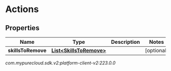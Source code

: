 # Actions


## Properties

| Name | Type | Description | Notes |
| ------------ | ------------- | ------------- | ------------- |
| **skillsToRemove** | [**List&lt;SkillsToRemove&gt;**](SkillsToRemove) |  |  [optional] |




_com.mypurecloud.sdk.v2:platform-client-v2:223.0.0_
